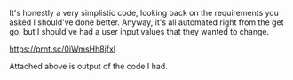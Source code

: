 It's honestly a very simplistic code, looking back on the requirements you asked I should've done better.
Anyway, it's all automated right from the get go, but I should've had a user input values that they wanted to change.

https://prnt.sc/0iWmsHh8jfxl

Attached above is output of the code I had.
